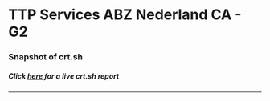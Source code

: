 # TTP Services ABZ Nederland CA - G2
### Snapshot of crt.sh
##### Click [here](https://crt.sh/?q=222A786AE04DDF3A69E5B1EA6A109DFE4C397BC4143A91DDE1194DF102BB53B1) for a live crt.sh report

---
